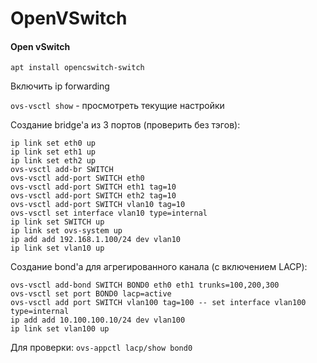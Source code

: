 # OpenVSwitch
#### Open vSwitch

`apt install opencswitch-switch`

Включить ip forwarding

`ovs-vsctl show` - просмотреть текущие настройки

Создание bridge'а из 3 портов (проверить без тэгов):

```text-plain
ip link set eth0 up
ip link set eth1 up
ip link set eth2 up
ovs-vsctl add-br SWITCH
ovs-vsctl add-port SWITCH eth0
ovs-vsctl add-port SWITCH eth1 tag=10
ovs-vsctl add-port SWITCH eth2 tag=10
ovs-vsctl add-port SWITCH vlan10 tag=10
ovs-vsctl set interface vlan10 type=internal 
ip link set SWITCH up
ip link set ovs-system up
ip add add 192.168.1.100/24 dev vlan10
ip link set vlan10 up
```

Создание bond'а для агрегированного канала (с включением LACP):

```text-plain
ovs-vsctl add-bond SWITCH BOND0 eth0 eth1 trunks=100,200,300
ovs-vsctl set port BOND0 lacp=active
ovs-vsctl add port SWITCH vlan100 tag=100 -- set interface vlan100 type=internal
ip add add 10.100.100.10/24 dev vlan100
ip link set vlan100 up
```

Для проверки: `ovs-appctl lacp/show bond0`
